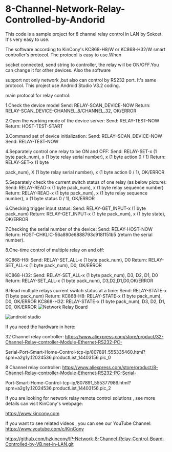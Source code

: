 # 8-Channel-Network-Relay-Controlled-by-Andorid

This code is a sample project for 8 channel relay control in LAN by Sokcet. It's very easy to use. 

The software according to KinCony's KC868-H8/W or KC868-H32/W smart controller's protocol. The protocol is easy to use.When 

socket connected, send string to controller, the relay will be ON/OFF.You can change it for other devices. Also the software 

support not only network ,but also can control by RS232 port. It's same protocol. This project use Android Studio V3.2 coding.


main protocol for relay control:

1.Check the device model
Send: RELAY-SCAN_DEVICE-NOW
Return: RELAY-SCAN_DEVICE-CHANNEL_8/CHANNEL_32, OK/ERROR

2.Open the working mode of the device server:
Send: RELAY-TEST-NOW
Return: HOST-TEST-START

3.Command set of device initialization:
Send: RELAY–SCAN_DEVICE–NOW
Send: RELAY-TEST-NOW

4.Separately control one relay to be ON and OFF:
Send: RELAY-SET-x (1 byte pack_num), x (1 byte relay serial number), x (1 byte action 0 / 1) Return: RELAY-SET-x (1 byte 

pack_num), X (1 byte relay serial number), x (1 byte action 0 / 1), OK/ERROR

5.Separately check the current switch status of one relay (as below picture):
Send: RELAY-READ-x (1 byte pack_num), x (1 byte relay sequence number)
Return: RELAY-READ-x (1 byte pack_num), x (1 byte relay sequence number), x (1 byte status 0 / 1), OK/ERROR

6.Checking trigger input status:
Send: RELAY-GET_INPUT-x (1 byte pack_num)
Return: RELAY-GET_INPUT-x (1 byte pack_num), x (1 byte state), OK/ERROR

7.Checking the serial number of the device:
Send: RELAY-HOST-NOW
Return: HOST-CHKLIC-56a890e6888793c918f151b5 (return the serial number).

8.One-time control of multiple relay on and off:

KC868-H8:
Send: RELAY-SET_ALL-x (1 byte pack_num), D0
Return: RELAY-SET_ALL-x (1 byte pack_num), D0, OK/ERROR

KC868-H32:
Send: RELAY-SET_ALL-x (1 byte pack_num), D3, D2, D1, D0
Return: RELAY-SET_ALL-x (1 byte pack_num), D3,D2,D1,D0,OK/ERROR

9.Read multiple relays current switch status at a time:
Send: RELAY-STATE-x (1 byte pack_num)
Return:
KC868-H8: RELAY-STATE-x (1 byte pack_num), D0, OK/ERROR
KC868-H32: RELAY-STATE-x (1 byte pack_num), D3, D2, D1, D0, OK/ERROR
![Network Relay Board](https://www.kincony.com/wp-content/uploads/2019/03/7-open-light.jpg)

![android studio](https://www.kincony.com/wp-content/uploads/2019/03/KC868-H8-relay-control-hello-world-demo-sample-source-code-android-1.jpg)

If you need the hardware in here: 

32 Channel relay controller: https://www.aliexpress.com/store/product/32-Channel-Relay-controller-Module-Ethernet-RS232-PC-

Serial-Port-Smart-Home-Control-tcp-ip/807891_555335460.html?spm=a2g1y.12024536.productList_14403156.pic_0

8 Channel relay controller: https://www.aliexpress.com/store/product/8-Channel-Relay-controller-Module-Ethernet-RS232-PC-Serial-

Port-Smart-Home-Control-tcp-ip/807891_555377986.html?spm=a2g1y.12024536.productList_14403156.pic_2

If you are looking for network relay remote control solutions , see more details can visit KinCony's webpage: 

https://www.kincony.com

If you want to see related videos , you can see our YouTube Channel: https://www.youtube.com/c/KinCony



https://github.com/hzkincony/IP-Network-8-Channel-Relay-Control-Board-Controlled-by-VB.net-in-LAN.git
